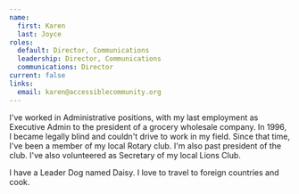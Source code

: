 ```yaml
---
name:
  first: Karen
  last: Joyce
roles:
  default: Director, Communications
  leadership: Director, Communications
  communications: Director
current: false
links:
  email: karen@accessiblecommunity.org
---
```


I've worked in Administrative positions, with my last employment as Executive Admin to the president of a grocery wholesale company. In 1996, I became legally blind and couldn't drive to work in my field. Since that time, I've been a member of my local Rotary club. I'm also past president of the club. I've also volunteered as Secretary of my local Lions Club.

I have a Leader Dog named Daisy. I love to travel to foreign countries and cook.
